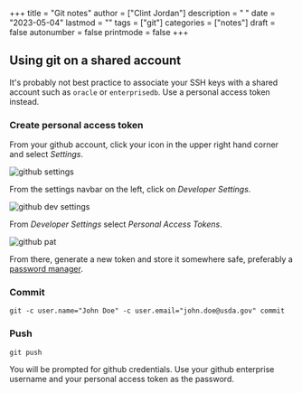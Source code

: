 +++
title = "Git notes"
author = ["Clint Jordan"]
description = " "
date = "2023-05-04"
lastmod = ""
tags = ["git"]
categories = ["notes"]
draft = false
autonumber = false
printmode = false
+++

## Using git on a shared account 
It's probably not best practice to associate your SSH keys with a shared account
such as `oracle` or `enterprisedb`. Use a personal access token instead.

### Create personal access token
From your github account, click your icon in the upper right hand corner and
select *Settings*.

![github settings](/images/github-settings.png)

From the settings navbar on the left, click on *Developer Settings*.

![github dev settings](/images/github-dev-settings.png)

From *Developer Settings* select *Personal Access Tokens*.

![github pat](/images/github-pat.png)

From there, generate a new token and store it somewhere safe, preferably
a [password manager](/docs/pass-manage).

### Commit
```shell
git -c user.name="John Doe" -c user.email="john.doe@usda.gov" commit
```

### Push
```shell
git push
```
You will be prompted for github credentials. Use your github
enterprise username and your personal access token as the password.
